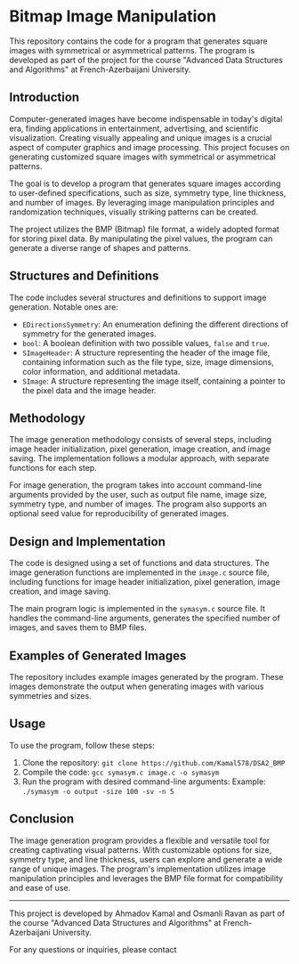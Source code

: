 # Bitmap Image Manipulation

This repository contains the code for a program that generates square images with symmetrical or asymmetrical patterns. The program is developed as part of the project for the course "Advanced Data Structures and Algorithms" at French-Azerbaijani University.

## Introduction

Computer-generated images have become indispensable in today's digital era, finding applications in entertainment, advertising, and scientific visualization. Creating visually appealing and unique images is a crucial aspect of computer graphics and image processing. This project focuses on generating customized square images with symmetrical or asymmetrical patterns.

The goal is to develop a program that generates square images according to user-defined specifications, such as size, symmetry type, line thickness, and number of images. By leveraging image manipulation principles and randomization techniques, visually striking patterns can be created.

The project utilizes the BMP (Bitmap) file format, a widely adopted format for storing pixel data. By manipulating the pixel values, the program can generate a diverse range of shapes and patterns.

## Structures and Definitions

The code includes several structures and definitions to support image generation. Notable ones are:

- `EDirectionsSymmetry`: An enumeration defining the different directions of symmetry for the generated images.
- `bool`: A boolean definition with two possible values, `false` and `true`.
- `SImageHeader`: A structure representing the header of the image file, containing information such as the file type, size, image dimensions, color information, and additional metadata.
- `SImage`: A structure representing the image itself, containing a pointer to the pixel data and the image header.

## Methodology

The image generation methodology consists of several steps, including image header initialization, pixel generation, image creation, and image saving. The implementation follows a modular approach, with separate functions for each step.

For image generation, the program takes into account command-line arguments provided by the user, such as output file name, image size, symmetry type, and number of images. The program also supports an optional seed value for reproducibility of generated images.

## Design and Implementation

The code is designed using a set of functions and data structures. The image generation functions are implemented in the `image.c` source file, including functions for image header initialization, pixel generation, image creation, and image saving.

The main program logic is implemented in the `symasym.c` source file. It handles the command-line arguments, generates the specified number of images, and saves them to BMP files.

## Examples of Generated Images

The repository includes example images generated by the program. These images demonstrate the output when generating images with various symmetries and sizes.

## Usage

To use the program, follow these steps:

1. Clone the repository: `git clone https://github.com/Kamal578/DSA2_BMP`
2. Compile the code: `gcc symasym.c image.c -o symasym`
3. Run the program with desired command-line arguments: Example: `./symasym -o output -size 100 -sv -n 5`

## Conclusion

The image generation program provides a flexible and versatile tool for creating captivating visual patterns. With customizable options for size, symmetry type, and line thickness, users can explore and generate a wide range of unique images. The program's implementation utilizes image manipulation principles and leverages the BMP file format for compatibility and ease of use.

---

This project is developed by Ahmadov Kamal and Osmanli Ravan as part of the course "Advanced Data Structures and Algorithms" at French-Azerbaijani University.

For any questions or inquiries, please contact
